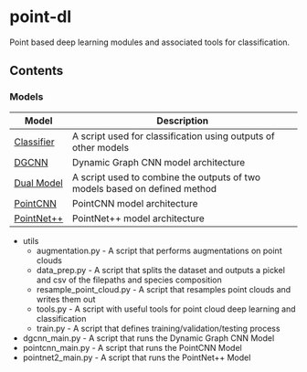 # point-dl
Point based deep learning modules and associated tools for classification.

Contents
----
### Models
| Model | Description|
| ----- | -----------|
| [Classifier](https://github.com/Brent-Murray/point-dl/blob/main/models/classifier.py) | A script used for classification using outputs of other models |
| [DGCNN](https://github.com/Brent-Murray/point-dl/blob/main/models/dgcnn.py) | Dynamic Graph CNN model architecture | 
| [Dual Model](https://github.com/Brent-Murray/point-dl/blob/main/models/dual_model.py) | A script used to combine the outputs of two models based on defined method |
| [PointCNN](https://github.com/Brent-Murray/point-dl/blob/main/models/pointcnn.py) | PointCNN model architecture |
| [PointNet++](https://github.com/Brent-Murray/point-dl/blob/main/models/pointnet2.py) | PointNet++ model architecture |

* utils
  * augmentation.py - A script that performs augmentations on point clouds
  * data_prep.py - A script that splits the dataset and outputs a pickel and csv of the filepaths and species composition
  * resample_point_cloud.py - A script that resamples point clouds and writes them out
  * tools.py - A script with useful tools for point cloud deep learning and classification
  * train.py - A script that defines training/validation/testing process
* dgcnn_main.py - A script that runs the Dynamic Graph CNN Model
* pointcnn_main.py - A script that runs the PointCNN Model
* pointnet2_main.py - A script that runs the PointNet++ Model

